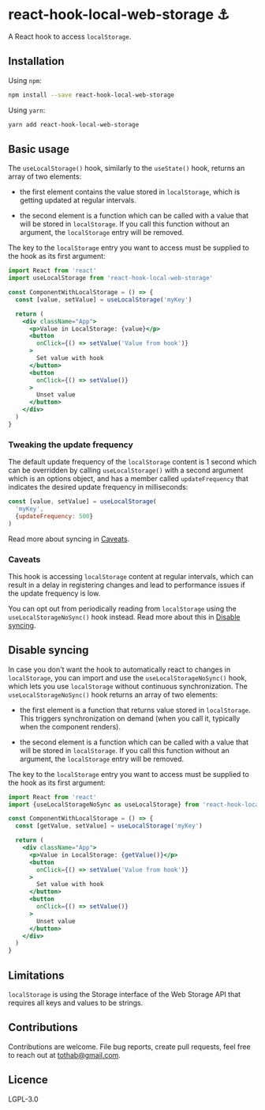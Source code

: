 # react-hook-local-web-storage :anchor:

A React hook to access `localStorage`.

## Installation

Using `npm`:

```sh
npm install --save react-hook-local-web-storage
```

Using `yarn`:

```sh
yarn add react-hook-local-web-storage
```

## Basic usage

The `useLocalStorage()` hook, similarly to the `useState()` hook, returns an array of two elements:

- the first element contains the value stored in `localStorage`, which is getting updated at regular intervals.

- the second element is a function which can be called with a value that will be stored in `localStorage`. If you call this function without an argument, the `localStorage` entry will be removed.

The key to the `localStorage` entry you want to access must be supplied to the hook as its first argument:

```jsx
import React from 'react'
import useLocalStorage from 'react-hook-local-web-storage'

const ComponentWithLocalStorage = () => {
  const [value, setValue] = useLocalStorage('myKey')

  return (
    <div className="App">
      <p>Value in LocalStorage: {value}</p>
      <button
        onClick={() => setValue('Value from hook')}
      >
        Set value with hook
      </button>
      <button
        onClick={() => setValue()}
      >
        Unset value
      </button>
    </div>
  )
}
```

### Tweaking the update frequency

The default update frequency of the `localStorage` content is 1 second which can be overridden by calling `useLocalStorage()` with a second argument which is an options object, and has a member called `updateFrequency` that indicates the desired update frequency in milliseconds:

```jsx
const [value, setValue] = useLocalStorage(
  'myKey',
  {updateFrequency: 500}
)
```

Read more about syncing in [Caveats](#caveats).

### Caveats

This hook is accessing `localStorage` content at regular intervals, which can result in a delay in registering changes and lead to performance issues if the update frequency is low.

You can opt out from periodically reading from `localStorage` using the `useLocalStorageNoSync()` hook instead. Read more about this in [Disable syncing](#disable-syncing).

## Disable syncing

In case you don't want the hook to automatically react to changes in `localStorage`, you can import and use the `useLocalStorageNoSync()` hook, which lets you use `localStorage` without continuous synchronization. The `useLocalStorageNoSync()` hook returns an array of two elements:

- the first element is a function that returns value stored in `localStorage`. This triggers synchronization on demand (when you call it, typically when the component renders).

- the second element is a function which can be called with a value that will be stored in `localStorage`. If you call this function without an argument, the `localStorage` entry will be removed.

The key to the `localStorage` entry you want to access must be supplied to the hook as its first argument:

```jsx
import React from 'react'
import {useLocalStorageNoSync as useLocalStorage} from 'react-hook-local-web-storage'

const ComponentWithLocalStorage = () => {
  const [getValue, setValue] = useLocalStorage('myKey')

  return (
    <div className="App">
      <p>Value in LocalStorage: {getValue()}</p>
      <button
        onClick={() => setValue('Value from hook')}
      >
        Set value with hook
      </button>
      <button
        onClick={() => setValue()}
      >
        Unset value
      </button>
    </div>
  )
}
```

## Limitations

`localStorage` is using the Storage interface of the Web Storage API that requires all keys and values to be strings.

## Contributions

Contributions are welcome. File bug reports, create pull requests, feel free to reach out at tothab@gmail.com.

## Licence

LGPL-3.0

